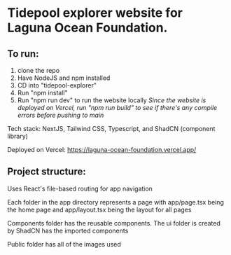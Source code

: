 # Tidepool explorer website for Laguna Ocean Foundation.

## To run: 
1. clone the repo
2. Have NodeJS and npm installed
3. CD into "tidepool-explorer"
4. Run "npm install"
5. Run "npm run dev" to run the website locally
*Since the website is deployed on Vercel, run "npm run build" to see if there's any compile errors before pushing to main*

Tech stack: NextJS, Tailwind CSS, Typescript, and ShadCN (component library)

Deployed on Vercel: https://laguna-ocean-foundation.vercel.app/

## Project structure:
Uses React's file-based routing for app navigation

Each folder in the app directory represents a page with app/page.tsx being the home page and app/layout.tsx being the layout for all pages

Components folder has the reusable components. The ui folder is created by ShadCN has the imported components

Public folder has all of the images used
